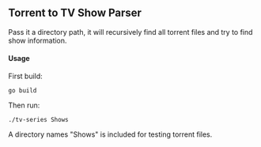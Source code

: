 ## Torrent to TV Show Parser

Pass it a directory path, it will recursively find all torrent files and try to 
find show information. 

#### Usage

First build: 

```
go build
```

Then run: 

```
./tv-series Shows
```

A directory names "Shows" is included for testing torrent files. 